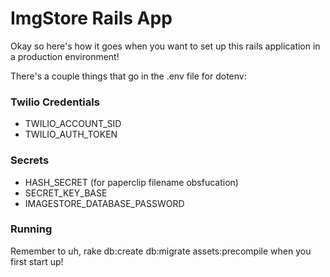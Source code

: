 # ImgStore Rails App

Okay so here's how it goes when you want to set up this rails application in a production environment!

There's a couple things that go in the .env file for dotenv:

### Twilio Credentials
* TWILIO_ACCOUNT_SID
* TWILIO_AUTH_TOKEN 

### Secrets
* HASH_SECRET (for paperclip filename obsfucation)
* SECRET_KEY_BASE
* IMAGESTORE_DATABASE_PASSWORD

### Running
Remember to uh, rake db:create db:migrate assets:precompile when you first start up!
